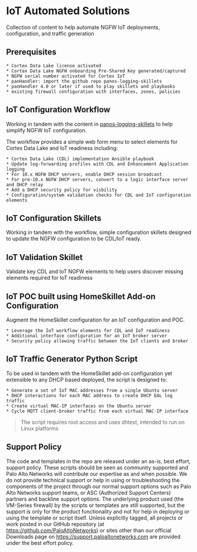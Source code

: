 # IoT Automated Solutions

Collection of content to help automate NGFW IoT deployments, configuration, and
traffic generation


## Prerequisites

    * Cortex Data Lake license activated
    * Cortex Data Lake NGFW onboarding Pre-Shared Key generated/captured
    * NGFW serial number activated for Cortex IoT
    * panHandler: import the github repo panos-logging-skillets
    * panHandler 4.0 or later if used to play skillets and playbooks
    * existing firewall configuration with interfaces, zones, policies

## IoT Configuration Workflow


Working in tandem with the content in 
[panos-logging-skillets](https://github.com/PaloAltoNetworks/panos-logging-skillets)
to help simplify NGFW IoT configuration.

The workflow provides a simple web form menu to select elements for Cortex Data Lake
and IoT readiness including:

    * Cortex Data Lake (CDL) implementation Ansible playbook
    * Update log-forwarding profiles with CDL and Enhancement Application logging
    * For 10.x NGFW DHCP servers, enable DHCP session broadcast
    * For pre-10.x NGFW DHCP servers, convert to a logic interface server and DHCP relay
    * Add a DHCP security policy for visbility
    * Configuration/system validation checks for CDL and IoT configuration elements
    
## IoT Configuration Skillets


Working in tandem with the workflow, simple configuration skillets designed to 
update the NGFW configuration to be CDL/IoT ready.

## IoT Validation Skillet


Validate key CDL and IoT NGFW elements to help users discover missing elements
required for IoT readiness

## IoT POC built using HomeSkillet Add-on Configuration

Augment the HomeSkillet configuration for an IoT configuration and POC.

    * Leverage the IoT workflow elements for CDL and IoT readiness
    * Additional interface configuration for an IoT broker server
    * Security policy allowing traffic between the IoT clients and broker
    
## IoT Traffic Generator Python Script

To be used in tandem with the HomeSkillet add-on configuration yet extensible to any
DHCP based deployed, the script is designed to:

    * Generate a set of IoT MAC addresses from a single Ubuntu server
    * DHCP interactions for each MAC address to create DHCP EAL log traffic
    * Create virtual MAC-IP interfaces on the Ubuntu server
    * Cycle MQTT client-broker traffic from each virtual MAC-IP interface
    
> The script requires root access and uses dhtest, intended to run on Linux platforms


## Support Policy
The code and templates in the repo are released under an as-is, best effort,
support policy. These scripts should be seen as community supported and
Palo Alto Networks will contribute our expertise as and when possible.
We do not provide technical support or help in using or troubleshooting the
components of the project through our normal support options such as
Palo Alto Networks support teams, or ASC (Authorized Support Centers)
partners and backline support options. The underlying product used
(the VM-Series firewall) by the scripts or templates are still supported,
but the support is only for the product functionality and not for help in
deploying or using the template or script itself. Unless explicitly tagged,
all projects or work posted in our GitHub repository
(at https://github.com/PaloAltoNetworks) or sites other than our official
Downloads page on https://support.paloaltonetworks.com are provided under
the best effort policy.

